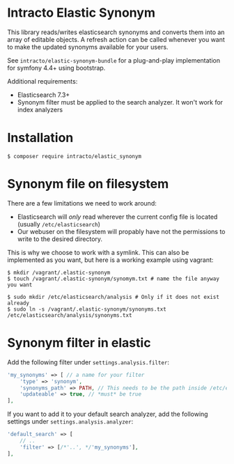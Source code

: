 Intracto Elastic Synonym
============

This library reads/writes elasticsearch synonyms and converts them into an array of editable objects.
A refresh action can be called whenever you want to make the updated synonyms available for your users.

See `intracto/elastic-synonym-bundle` for a plug-and-play implementation for symfony 4.4+ using bootstrap.


Additional requirements:
* Elasticsearch 7.3+
* Synonym filter must be applied to the search analyzer. It won't work for index analyzers

Installation
============

```console
$ composer require intracto/elastic_synonym
```

Synonym file on filesystem
==========================
There are a few limitations we need to work around:
* Elasticsearch will *only* read wherever the current config file is located (usually `/etc/elasticsearch`)
* Our webuser on the filesystem will propably have not the permissions to write to the desired directory.

This is why we choose to work with a symlink.
This can also be implemented as you want, but here is a working example using vagrant:
```console
$ mkdir /vagrant/.elastic-synonym
$ touch /vagrant/.elastic-synonym/synomym.txt # name the file anyway you want

$ sudo mkdir /etc/elasticsearch/analysis # Only if it does not exist already
$ sudo ln -s /vagrant/.elastic-synonym/synonyms.txt /etc/elasticsearch/analysis/synonyms.txt
```


Synonym filter in elastic
=========================
Add the following filter under `settings.analysis.filter`:
```php
'my_synonyms' => [ // a name for your filter
    'type' => 'synonym',
    'synonyms_path' => PATH, // This needs to be the path inside /etc/elastic. f.e. 'analysis/synonyms.txt
    'updateable' => true, // *must* be true
],
```

If you want to add it to your default search analyzer, add the following settings under `settings.analysis.analyzer`:
```php
'default_search' => [
    // ..
    'filter' => [/*'..', */'my_synonyms'],
],
```